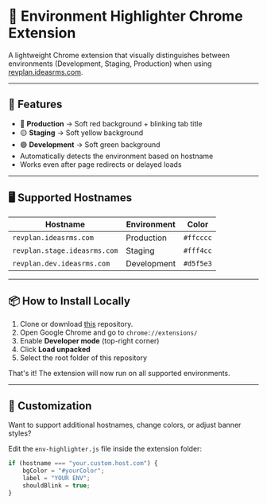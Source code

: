 # 🔧 Environment Highlighter Chrome Extension

A lightweight Chrome extension that visually distinguishes between environments (Development, Staging, Production) when using [revplan.ideasrms.com](https://revplan.ideasrms.com).

---

## 🚀 Features

- 🔴 **Production** → Soft red background + blinking tab title
- 🟡 **Staging** → Soft yellow background
- 🟢 **Development** → Soft green background
- Automatically detects the environment based on hostname
- Works even after page redirects or delayed loads

---

## 🖥 Supported Hostnames

| Hostname                          | Environment | Color     |
|----------------------------------|-------------|-----------|
| `revplan.ideasrms.com`           | Production  | `#ffcccc` |
| `revplan.stage.ideasrms.com`     | Staging     | `#fff4cc` |
| `revplan.dev.ideasrms.com`       | Development | `#d5f5e3` |

---

## 📦 How to Install Locally

1. Clone or download [this](https://github.com/yugalteotia/Env-highlighter-extension.git) repository.
2. Open Google Chrome and go to `chrome://extensions/`
3. Enable **Developer mode** (top-right corner)
4. Click **Load unpacked**
5. Select the root folder of this repository

That's it! The extension will now run on all supported environments.

---

## 📄 Customization

Want to support additional hostnames, change colors, or adjust banner styles?

Edit the `env-highlighter.js` file inside the extension folder:
```js
if (hostname === "your.custom.host.com") {
    bgColor = "#yourColor";
    label = "YOUR ENV";
    shouldBlink = true;
}
